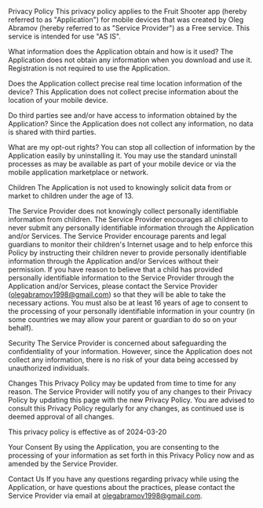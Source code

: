 Privacy Policy
This privacy policy applies to the Fruit Shooter app (hereby referred to as "Application") for mobile devices 
that was created by Oleg Abramov (hereby referred to as "Service Provider") as a Free service. 
This service is intended for use "AS IS".

What information does the Application obtain and how is it used?
The Application does not obtain any information when you download and use it. Registration is not required to use the Application.

Does the Application collect precise real time location information of the device?
This Application does not collect precise information about the location of your mobile device.

Do third parties see and/or have access to information obtained by the Application?
Since the Application does not collect any information, no data is shared with third parties.

What are my opt-out rights?
You can stop all collection of information by the Application easily by uninstalling it. 
You may use the standard uninstall processes as may be available as part of your mobile device or via the mobile application marketplace or network.

Children
The Application is not used to knowingly solicit data from or market to children under the age of 13.

The Service Provider does not knowingly collect personally identifiable information from children. 
The Service Provider encourages all children to never submit any personally identifiable information through 
the Application and/or Services. The Service Provider encourage parents and legal guardians to monitor their 
children's Internet usage and to help enforce this Policy by instructing their children never to provide personally 
identifiable information through the Application and/or Services without their permission. If you have reason to believe
that a child has provided personally identifiable information to the Service Provider through the Application and/or Services, 
please contact the Service Provider (olegabramov1998@gmail.com) so that they will be able to take the necessary actions. 
You must also be at least 16 years of age to consent to the processing of your personally identifiable information in 
your country (in some countries we may allow your parent or guardian to do so on your behalf).

Security
The Service Provider is concerned about safeguarding the confidentiality of your information. However, since the Application 
does not collect any information, there is no risk of your data being accessed by unauthorized individuals.

Changes
This Privacy Policy may be updated from time to time for any reason. The Service Provider will notify you of any changes to their 
Privacy Policy by updating this page with the new Privacy Policy. You are advised to consult this Privacy Policy regularly for any changes, 
as continued use is deemed approval of all changes.

This privacy policy is effective as of 2024-03-20

Your Consent
By using the Application, you are consenting to the processing of your information as set forth in this Privacy Policy 
now and as amended by the Service Provider.

Contact Us
If you have any questions regarding privacy while using the Application, or have questions about the practices, 
please contact the Service Provider via email at olegabramov1998@gmail.com.
